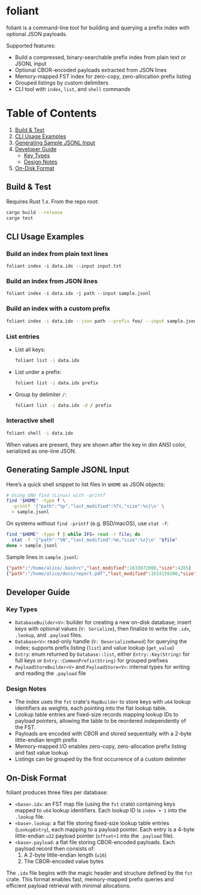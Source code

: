 # foliant

foliant is a command-line tool for building and querying a prefix index with optional JSON payloads.

Supported features:
- Build a compressed, binary-searchable prefix index from plain text or JSONL input
- Optional CBOR-encoded payloads extracted from JSON lines
- Memory-mapped FST index for zero-copy, zero-allocation prefix listing
- Grouped listings by custom delimiters
- CLI tool with `index`, `list`, and `shell` commands

# Table of Contents
1. [Build & Test](#build--test)
2. [CLI Usage Examples](#cli-usage-examples)
3. [Generating Sample JSONL Input](#generating-sample-jsonl-input)
4. [Developer Guide](#developer-guide)
   - [Key Types](#key-types)
   - [Design Notes](#design-notes)
5. [On-Disk Format](#on-disk-format)

## Build & Test
Requires Rust 1.x. From the repo root:
```bash
cargo build --release
cargo test
```

## CLI Usage Examples

### Build an index from plain text lines
```
foliant index -i data.idx --input input.txt
```

### Build an index from JSON lines
```
foliant index -i data.idx -j path --input sample.jsonl
```

### Build an index with a custom prefix
```bash
foliant index -i data.idx --json path --prefix foo/ --input sample.jsonl
```

### List entries
- List all keys:
  ```bash
  foliant list -i data.idx
  ```
- List under a prefix:
  ```bash
  foliant list -i data.idx prefix
  ```
- Group by delimiter `/`:
  ```bash
  foliant list -i data.idx -d / prefix
  ```

### Interactive shell
```bash
foliant shell -i data.idx
```

When values are present, they are shown after the key in dim ANSI color, serialized as one-line JSON.

## Generating Sample JSONL Input

Here’s a quick shell snippet to list files in `$HOME` as JSON objects:
```bash
# Using GNU find (Linux) with -printf
find "$HOME" -type f \
  -printf '{"path":"%p","last_modified":%Ts,"size":%s}\n' \
  > sample.jsonl
```

On systems without `find -printf` (e.g. BSD/macOS), use `stat -f`:
```bash
find "$HOME" -type f | while IFS= read -r file; do
  stat -f '{"path":"%N","last_modified":%m,"size":%z}\n' "$file"
done > sample.jsonl
```

Sample lines in `sample.jsonl`:
```json
{"path":"/home/alice/.bashrc","last_modified":1633072800,"size":4285}
{"path":"/home/alice/docs/report.pdf","last_modified":1633159200,"size":234567}
```  

## Developer Guide

### Key Types
- `DatabaseBuilder<V>`: builder for creating a new on-disk database; insert keys with optional values (`V: Serialize`), then finalize to write the `.idx`, `.lookup`, and `.payload` files.
- `Database<V>`: read-only handle (`V: DeserializeOwned`) for querying the index; supports prefix listing (`list`) and value lookup (`get_value`)
- `Entry`: enum returned by `Database::list`, either `Entry::Key(String)` for full keys or `Entry::CommonPrefix(String)` for grouped prefixes
- `PayloadStoreBuilder<V>` and `PayloadStore<V>`: internal types for writing and reading the `.payload` file

### Design Notes
- The index uses the `fst` crate's `MapBuilder` to store keys with `u64` lookup identifiers as weights, each pointing into the flat lookup table.
- Lookup table entries are fixed-size records mapping lookup IDs to payload pointers, allowing the table to be reordered independently of the FST.
- Payloads are encoded with CBOR and stored sequentially with a 2-byte little-endian length prefix
- Memory-mapped I/O enables zero-copy, zero-allocation prefix listing and fast value lookup
- Listings can be grouped by the first occurrence of a custom delimiter

## On-Disk Format
foliant produces three files per database:

- `<base>.idx`: an FST map file (using the `fst` crate) containing keys mapped to `u64` lookup identifiers. Each lookup ID is `index + 1` into the `.lookup` file.
- `<base>.lookup`: a flat file storing fixed-size lookup table entries (`LookupEntry`), each mapping to a payload pointer. Each entry is a 4-byte little-endian `u32` payload pointer (`offset+1` into the `.payload` file).
- `<base>.payload`: a flat file storing CBOR-encoded payloads. Each payload record then consists of:
  1. A 2-byte little-endian length (`u16`)
  2. The CBOR-encoded value bytes

The `.idx` file begins with the magic header and structure defined by the `fst` crate. This format enables fast, memory-mapped prefix queries and efficient payload retrieval with minimal allocations.
